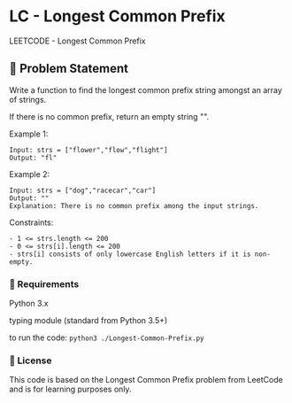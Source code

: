 # LC - Longest Common Prefix

LEETCODE - Longest Common Prefix

## 🧠 Problem Statement

Write a function to find the longest common prefix string amongst an array of strings.

If there is no common prefix, return an empty string "".

Example 1:
```
Input: strs = ["flower","flow","flight"]
Output: "fl"
```
Example 2:
```
Input: strs = ["dog","racecar","car"]
Output: ""
Explanation: There is no common prefix among the input strings.
``` 

Constraints:
```
- 1 <= strs.length <= 200
- 0 <= strs[i].length <= 200
- strs[i] consists of only lowercase English letters if it is non-empty.
```

### 📘 Requirements
Python 3.x

typing module (standard from Python 3.5+)

to run the code: `python3 ./Longest-Common-Prefix.py`

### 📄 License
This code is based on the Longest Common Prefix problem from LeetCode and is for learning purposes only.
